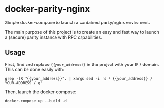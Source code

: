 # docker-parity-nginx

Simple docker-compose to launch a contained parity/nginx enviroment.

The main purpose of this project is to create an easy and fast way to launch a (secure) parity instance with RPC capabilities.

## Usage

First, find and replace `{{your_address}}` in the project with your IP / domain. This can be done easily with:

```
grep -lR "{{your_address}}". | xargs sed -i 's / {{your_address}} / YOUR-ADDRESS / g'
```

Then, launch the docker-compose:

```
docker-compose up --build -d
```